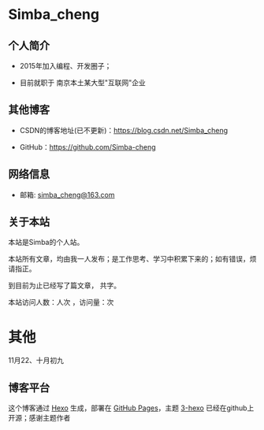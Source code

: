 # Simba_cheng

## 个人简介

* 2015年加入编程、开发圈子；

* 目前就职于 南京本土某大型"互联网"企业
    
## 其他博客

* CSDN的博客地址(已不更新)：https://blog.csdn.net/Simba_cheng

* GitHub：https://github.com/Simba-cheng

## 网络信息

* 邮箱: simba_cheng@163.com

## 关于本站

本站是Simba的个人站。

本站所有文章，均由我一人发布；是工作思考、学习中积累下来的；如有错误，烦请指正。

到目前为止已经写了<code class="article_number"></code>篇文章， 共<code class="site_word_count"></code>字。

本站访问人数：<code class="site_uv"></code>人次 ，访问量：<code class="site_pv"></code>次

# 其他

11月22、十月初九

## 博客平台

这个博客通过 [Hexo](https://hexo.io/) 生成，部署在 [GitHub Pages](https://pages.github.com/)，主题 [3-hexo](https://github.com/yelog/hexo-theme-3-hexo) 已经在github上开源；感谢主题作者